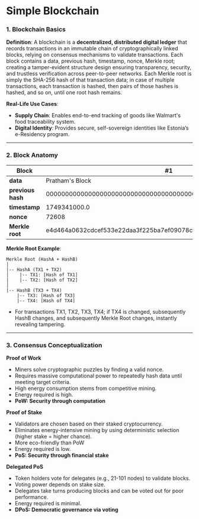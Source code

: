 <!-- Mini Task 1: Build & Explain a Simple Blockchain-->
# Simple Blockchain

### 1. Blockchain Basics

<!-- Define blockchain in your own words (100–150 words) -->
**Definition**:
A blockchain is a **decentralized, distributed digital ledger** that records transactions in an immutable chain of cryptographically linked blocks, relying on consensus mechanisms to validate transactions. Each block contains a data, previous hash, timestamp, nonce, Merkle root; creating a tamper-evident structure design ensuring transparency, security, and trustless verification across peer-to-peer networks.  Each Merkle root is simply the SHA-256 hash of that transaction data; in case of multiple transactions, each transaction is hashed, then pairs of those hashes is hashed, and so on, until one root hash remains.

<!-- List 2 real-life use cases (e.g., supply chain, digital identity) -->
**Real-Life Use Cases**:
- **Supply Chain**: Enables end-to-end tracking of goods like Walmart's food traceability system.
- **Digital Identity**: Provides secure, self-sovereign identities like Estonia’s e-Residency program.

---

### 2. Block Anatomy

<!-- Draw a block showing: data, previous hash, timestamp, nonce, and Merkle root -->
| Block               | #1                                                                  |
|---------------------|---------------------------------------------------------------------|
| **data**           | Pratham's Block |
| **previous hash**  | 0000000000000000000000000000000000000000000000000000000000000000 |
| **timestamp**      | 1749341000.0 |
| **nonce**          | 72608 |
| **Merkle root**    | e4d464a0632cdcef533e22daa3f225ba7ef09078c01828b2b25bf73f519c236c |

<!-- Briefly explain with an example how the Merkle root helps verify data integrity -->
  
**Merkle Root Example**:
```
Merkle Root (HashA + HashB)
│
|-- HashA (TX1 + TX2)
│    |-- TX1: [Hash of TX1]
|    |-- TX2: [Hash of TX2]
│
|-- HashB (TX3 + TX4)
    |-- TX3: [Hash of TX3]
    |-- TX4: [Hash of TX4]
```
- For transactions TX1, TX2, TX3, TX4; if TX4 is changed, subsequently HashB changes, and subsequently Merkle Root changes, instantly revealing tampering.

---

### 3. Consensus Conceptualization

<!-- Explain in brief (4–5 sentences each): -->
<!-- What is Proof of Work and why does it require energy? -->
**Proof of Work**
- Miners solve cryptographic puzzles by finding a valid nonce.
- Requires massive computational power to repeatedly hash data until meeting target criteria.
- High energy consumption stems from competitive mining.
- Energy required is high.
- **PoW: Security through computation**  


<!-- What is Proof of Stake and how does it differ? -->
**Proof of Stake**
- Validators are chosen based on their staked cryptocurrency.
- Eliminates energy-intensive mining by using deterministic selection (higher stake = higher chance).
- More eco-friendly than PoW
- Energy required is low.
- **PoS: Security through financial stake**  

<!-- What is Delegated Proof of Stake and how are validators selected? -->
**Delegated PoS**
- Token holders vote for delegates (e.g., 21-101 nodes) to validate blocks.
- Voting power depends on stake size.
- Delegates take turns producing blocks and can be voted out for poor performance.
- Energy required is minimal.
- **DPoS: Democratic governance via voting**  
